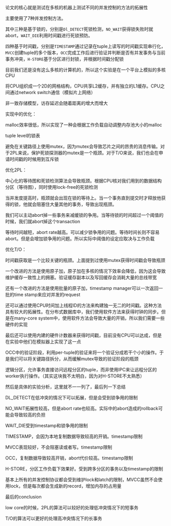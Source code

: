 论文的核心就是测试在多核的机器上测试不同的并发控制的方法的拓展性

主要使用了7种并发控制方法。

其中三种是基于锁的，分别是`Dl_DETECT`死锁检测，`NO_WAIT`获得锁失败时就abort，`WAIT_DIE`利用时间戳进行死锁预防。

四种基于时间戳，分别是`TIMESTAMP`通过记录在tuple上读写的时间戳实现串行化，`MVCC`创建tuple的多个版本，`OCC`完成工作后进行验证并判断是否有并发事务与当前事务冲突，`H-STORE`基于分区进行封锁，并根据时间戳分配锁

目前我们还是没有这么多核的计算机的，所以这个实验是在一个平台上模拟的多核CPU

将CPU组织成一个2D的网格结构，CPU共享L2缓存，并有独立的L1缓存。CPU之间通过network switch通信（模拟片上网络）

非一致存储模型，访存延迟会随着距离的增大而增大

实现中的优化：

malloc效率很低，所以实现了一种会根据工作负载自动调整内存池大小的malloc

tuple level的锁表

避免在关键路径上使用mutex，因为mutex会导致芯片之间的昂贵的消息传输。对于2PL来说，保护死锁探测器的mutex是一个瓶颈。对于T/O来说，我们也会在申请时间戳的时候用到互斥锁

优化2PL：

中心化的等待图和死锁检测算法会导致瓶颈。根据CPU核对我们用到的数据结构分区（等待图），同时使用lock-free的死锁检测

当并发度提高时，瓶颈就会出现在锁的等待上。当一个事务直到提交时才释放他获得的锁，他就会阻塞住大量其他的事务，导致出现瓶颈。

我们可以主动abort掉一些事务来减缓锁的争用。当等待锁的时间超过一个阈值的时候，我们就abort掉这个transaction

等待时间越短，abort rate越高。可以减少锁争用的问题。等待时间长则不容易abort。但是会增加锁争用的问题。所以实际中阈值的设定应取决与工作负载

优化T/O：

时间戳获取是一个比较关键的瓶颈。上面提到过使用mutex获得时间戳会导致瓶颈

一个改进的方法是使用原子加，原子加在多核的情况下效率会降低，因为这会导致维护缓存一致性上的拥塞。验证缓存副本以及写回缓存会消耗大量的总线带宽

还有一个改进的方法是使用批量的原子加，timestamp manager可以一次返回一批的time stamp来应对并发的request

还可以通过使用CPU时间加上线程ID的方法来构建独一无二的时间戳。这种方法具有较大的拓展性。在分布式数据库中，我们使用软件方法来获得时钟的同步。但是在many-core system中，使用软件方法会导致大量的开销，所以我们需要一些硬件的实现

最后还可以使用内建的硬件计数器来获得时间戳，目前没有CPU可以达成，但是在实验中他们在模拟器上实现了这一点

OCC中的验证阶段，利用per-tuple的验证来将一个验证分成若干个小的操作。于是我们可以将关键路径拆分，从而缓解mutex导致的验证阶段的瓶颈

逻辑分区，允许事务直接访问远程分区的tuple，而非使用IPC来让远程分区的worker执行操作。（其实这块我不太明白，因为对H-STORE不太熟悉）

然后是具体的实验分析，这里就不一一列了，最后列一下总结

DL_DETECT在低冲突的情况下可以拓展，但是会受到锁争用的限制

NO_WAIT拓展性较高，但是abort rate也较高。实际中的abort造成的rollback可能会导致较高的负担

WAIT_DIE受到timestamp和锁争用的限制

TIMESTAMP，会因为本地复制数据导致较高的开销。timestamp限制

MVCC表现较好，不会阻塞读或者写。timestamp限制

OCC，复制数据导致较高开销，abort代价较高。timestamp限制

H-STORE，分区工作负载下效果好。受到跨多分区的事务以及timestamp的限制

基本上所有的并发控制协议都会受到维护lock和latch的限制，MVCC虽然不会使用lock，但是每次都会生成新的record，增加内存的占用量

最后的conclusion

low core的时候，2PL的算法可以较好的处理低冲突情况下的短事务

T/O的算法可以更好的处理高冲突情况下的长事务